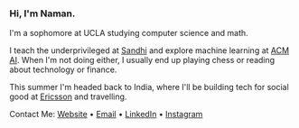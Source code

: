 ### Hi, I'm Naman.

I'm a sophomore at UCLA studying computer science and math.

I teach the underprivileged at [Sandhi](https://sandhi-the-connect.github.io/) and explore machine learning at [ACM AI](https://www.uclaacm.com/). When I'm not doing either, I usually end up playing chess or reading about technology or finance.

This summer I'm headed back to India, where I'll be building tech for social good at [Ericsson](https://www.ericsson.com/en) and travelling. 

Contact Me: [Website](https://namanmodani.com/) • [Email](modani@ucla.edu) • [LinkedIn](https://www.linkedin.com/in/namanmodani/) • [Instagram](https://www.instagram.com/naman_modani/)
